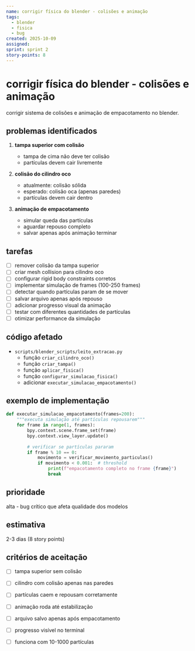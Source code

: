 ```yaml
---
name: corrigir física do blender - colisões e animação
tags:
  - blender
  - fisica
  - bug
created: 2025-10-09
assigned: 
sprint: sprint 2
story-points: 8
---
```


# corrigir física do blender - colisões e animação

corrigir sistema de colisões e animação de empacotamento no blender.

## problemas identificados

1. **tampa superior com colisão**
   - tampa de cima não deve ter colisão
   - partículas devem cair livremente

2. **colisão do cilindro oco**
   - atualmente: colisão sólida
   - esperado: colisão oca (apenas paredes)
   - partículas devem cair dentro

3. **animação de empacotamento**
   - simular queda das partículas
   - aguardar repouso completo
   - salvar apenas após animação terminar

## tarefas
- [ ] remover colisão da tampa superior
- [ ] criar mesh collision para cilindro oco
- [ ] configurar rigid body constraints corretos
- [ ] implementar simulação de frames (100-250 frames)
- [ ] detectar quando partículas param de se mover
- [ ] salvar arquivo apenas após repouso
- [ ] adicionar progresso visual da animação
- [ ] testar com diferentes quantidades de partículas
- [ ] otimizar performance da simulação

## código afetado
- `scripts/blender_scripts/leito_extracao.py`
  - função `criar_cilindro_oco()`
  - função `criar_tampa()`
  - função `aplicar_fisica()`
  - função `configurar_simulacao_fisica()`
  - adicionar `executar_simulacao_empacotamento()`

## exemplo de implementação

```python
def executar_simulacao_empacotamento(frames=200):
    """executa simulação até partículas repousarem"""
    for frame in range(1, frames):
        bpy.context.scene.frame_set(frame)
        bpy.context.view_layer.update()
        
        # verificar se partículas pararam
        if frame % 10 == 0:
            movimento = verificar_movimento_particulas()
            if movimento < 0.001:  # threshold
                print(f"empacotamento completo no frame {frame}")
                break
```

## prioridade
alta - bug crítico que afeta qualidade dos modelos

## estimativa
2-3 dias (8 story points)

## critérios de aceitação
- [ ] tampa superior sem colisão
- [ ] cilindro com colisão apenas nas paredes
- [ ] partículas caem e repousam corretamente
- [ ] animação roda até estabilização
- [ ] arquivo salvo apenas após empacotamento
- [ ] progresso visível no terminal
- [ ] funciona com 10-1000 partículas

